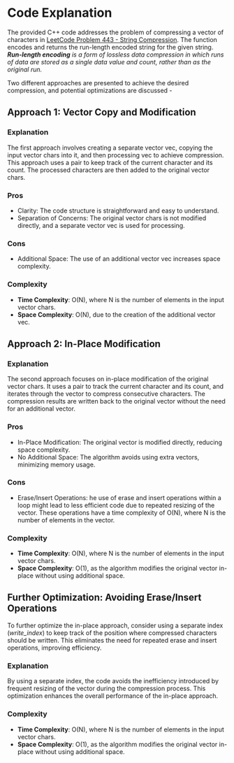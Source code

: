 # Code Explanation

The provided C++ code addresses the problem of compressing a vector of characters in [LeetCode Problem 443 - String Compression](https://leetcode.com/problems/string-compression/). The function encodes and returns the run-length encoded string for the given string. _**Run-length encoding** is a form of lossless data compression in which runs of data are stored as a single data value and count, rather than as the original run._

Two different approaches are presented to achieve the desired compression, and potential optimizations are discussed -

## Approach 1: Vector Copy and Modification

### Explanation
The first approach involves creating a separate vector vec, copying the input vector chars into it, and then processing vec to achieve compression. This approach uses a pair to keep track of the current character and its count. The processed characters are then added to the original vector chars.

### Pros
- Clarity: The code structure is straightforward and easy to understand.
- Separation of Concerns: The original vector chars is not modified directly, and a separate vector vec is used for processing.

### Cons
- Additional Space: The use of an additional vector vec increases space complexity.

### Complexity
- **Time Complexity**: O(N), where N is the number of elements in the input vector chars.
- **Space Complexity**: O(N), due to the creation of the additional vector vec.


## Approach 2: In-Place Modification

### Explanation
The second approach focuses on in-place modification of the original vector chars. It uses a pair to track the current character and its count, and iterates through the vector to compress consecutive characters. The compression results are written back to the original vector without the need for an additional vector.

### Pros
- In-Place Modification: The original vector is modified directly, reducing space complexity.
- No Additional Space: The algorithm avoids using extra vectors, minimizing memory usage.

### Cons
- Erase/Insert Operations: he use of erase and insert operations within a loop might lead to less efficient code due to repeated resizing of the vector. These operations have a time complexity of O(N), where N is the number of elements in the vector.

### Complexity
- **Time Complexity**: O(N), where N is the number of elements in the input vector chars.
- **Space Complexity**: O(1), as the algorithm modifies the original vector in-place without using additional space.


## Further Optimization: Avoiding Erase/Insert Operations
To further optimize the in-place approach, consider using a separate index (_write_index_) to keep track of the position where compressed characters should be written. This eliminates the need for repeated erase and insert operations, improving efficiency.
### Explanation
By using a separate index, the code avoids the inefficiency introduced by frequent resizing of the vector during the compression process. This optimization enhances the overall performance of the in-place approach.
### Complexity
- **Time Complexity**: O(N), where N is the number of elements in the input vector chars.
- **Space Complexity**: O(1), as the algorithm modifies the original vector in-place without using additional space.

